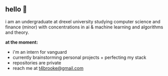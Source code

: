 ## hello 👋

i am an undergraduate at drexel university studying computer science and finance (minor) with concentrations in ai & machine learning and algorithms and theory. 

**at the moment:**
- i'm an intern for vanguard
- currently brainstorming personal projects + perfecting my stack
- repositories are private
- reach me at t4brooke@gmail.com
